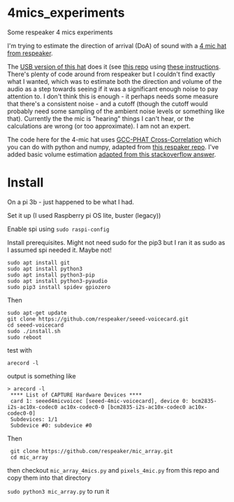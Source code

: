 # 4mics_experiments
Some respeaker 4 mics experiments

I'm trying to estimate the direction of arrival (DoA) of sound with a [4 mic hat from respeaker](https://respeaker.io/4_mic_array/).

The [USB version of this hat](https://respeaker.io/usb_4_mic_array/) does it (see [this repo](https://github.com/respeaker/usb_4_mic_array.git) using [these instructions](https://wiki.seeedstudio.com/ReSpeaker-USB-Mic-Array/#doa-direction-of-arrival). There's plenty of code around from respeaker but I couldn't find exactly what I wanted, which was to estimate both the direction and volume of the audio as a step towards seeing if it was a significant enough noise to pay attention to. I don't think this is enough - it perhaps needs some measure that there's a consistent noise - and a cutoff (though the cutoff would probably need some sampling of the ambient noise levels or something like that). Currently the the mic is "hearing" things I can't hear, or the calculations are wrong (or too approximate). I am not an expert.

The code here for the 4-mic hat uses [GCC-PHAT Cross-Correlation](http://www.xavieranguera.com/phdthesis/node92.html) which you can do with python and numpy, adapted from [this respaker repo](https://github.com/respeaker/mic_array/blob/master/mic_array.py#L88). I've added basic volume estimation [adapted from this stackoverflow answer](https://stackoverflow.com/questions/25868428/pyaudio-how-to-check-volume).

# Install

On a pi 3b - just happened to be what I had.

Set it up (I used Raspberry pi OS lite, buster (legacy))

Enable spi using `sudo raspi-config`

Install prerequisites. Might not need sudo for the pip3 but I ran it as sudo as I assumed spi needed it. Maybe not!

    sudo apt install git
    sudo apt install python3
    sudo apt install python3-pip
    sudo apt install python3-pyaudio 
    sudo pip3 install spidev gpiozero 

Then

    sudo apt-get update
    git clone https://github.com/respeaker/seeed-voicecard.git
    cd seeed-voicecard
    sudo ./install.sh
    sudo reboot
      
test with

    arecord -l
    
output is something like

    > arecord -l
     **** List of CAPTURE Hardware Devices ****
     card 1: seeed4micvoicec [seeed-4mic-voicecard], device 0: bcm2835-i2s-ac10x-codec0 ac10x-codec0-0 [bcm2835-i2s-ac10x-codec0 ac10x-codec0-0]
     Subdevices: 1/1
     Subdevice #0: subdevice #0
  
  
 Then 
 
     git clone https://github.com/respeaker/mic_array.git
     cd mic_array
     
 then checkout `mic_array_4mics.py` and `pixels_4mic.py` from this repo and copy them into that directory
 
 `sudo python3 mic_array.py` to run it
 
